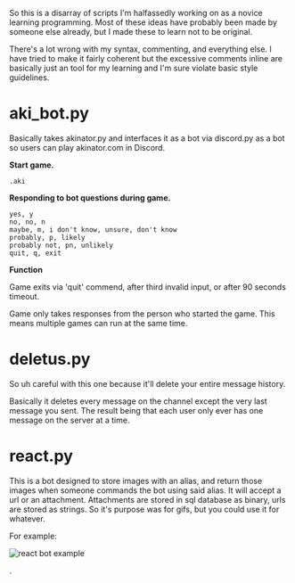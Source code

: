 
So this is a disarray of scripts I'm halfassedly working on as a novice learning programming. Most of these ideas have probably been made by someone else already, but I made these to learn not to be original.

There's a lot wrong with my syntax, commenting, and everything else. I have tried to make it fairly coherent but the excessive comments inline are basically just an tool for my learning and I'm sure violate basic style guidelines.

# aki_bot.py

Basically takes akinator.py and interfaces it as a bot via discord.py as a bot so users can play akinator.com in Discord.

**Start game.**


```.aki```

**Responding to bot questions during game.**


```
yes, y
no, no, n
maybe, m, i don't know, unsure, don't know
probably, p, likely
probably not, pn, unlikely
quit, q, exit
```


**Function**

Game exits via 'quit' commend, after third invalid input, or after 90 seconds timeout.

Game only takes responses from the person who started the game. This means multiple games can run at the same time.


# deletus.py

So uh careful with this one because it'll delete your entire message history.

Basically it deletes every message on the channel except the very last message you sent. 
The result being that each user only ever has one message on the server at a time.

# react.py


This is a bot designed to store images with an alias, and return those images when someone commands the bot using said alias.
It will accept a url or an attachment. Attachments are stored in sql database as binary, urls are stored as strings.
So it's purpose was for gifs, but you could use it for whatever.
 
 For example:

![react bot example](https://cdn.discordapp.com/attachments/671999623459504138/675235631105966100/gifbot_explain.png)




.  


